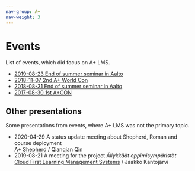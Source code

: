 ```yaml
---
nav-group: A+
nav-weight: 3
---
```

# Events

List of events, which did focus on A+ LMS.

* [2019-08-23 End of summer seminar in Aalto](2019-end-of-summer-in-aalto/)
* [2018-11-07 2nd A+ World Con](2018-2nd-a-plus-world-con/)
* [2018-08-31 End of summer seminar in Aalto](2018-end-of-summer-in-aalto/)
* [2017-08-30 1st A+CON](2017-1st-a-plus-con/)

## Other presentations

Some presentations from events, where A+ LMS was not the primary topic.

* 2020-04-29 A status update meeting about Shepherd, Roman and course deployment  
  [A+ Shepherd](presentations/2020-04-29-shepherd-qin.pdf) / Qianqian Qin
* 2019-08-21 A meeting for the project _Ällykkäät oppimisympäristöt_  
  [Cloud First Learning Management Systems](presentations/2019-08-21-alyoppi-cloud-lms/) / Jaakko Kantojärvi
